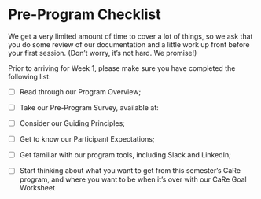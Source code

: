 # Pre-Program Checklist

We get a very limited amount of time to cover a lot of things, so we ask that you do some review of our documentation and a little work up front before your first session. (Don’t worry, it’s not hard. We promise!) 

Prior to arriving for Week 1, please make sure you have completed the following list:

- [ ] Read through our Program Overview; 

- [ ] Take our Pre-Program Survey, available at: 

- [ ] Consider our Guiding Principles; 

- [ ] Get to know our Participant Expectations; 

- [ ] Get familiar with our program tools, including Slack and LinkedIn;

- [ ] Start thinking about what you want to get from this semester’s CaRe program, and where you want to be when it’s over with
our CaRe Goal Worksheet
